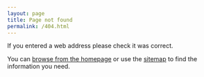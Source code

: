 ```yaml
---
layout: page
title: Page not found
permalink: /404.html
---
```

If you entered a web address please check it was correct.

You can [browse from the homepage](/) or use the [sitemap](/sitemap) to find the information you need.

